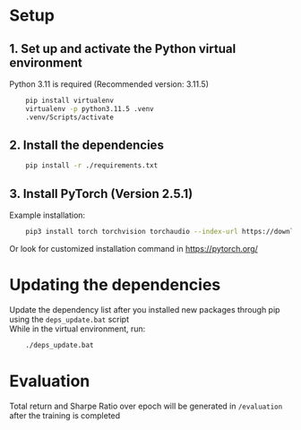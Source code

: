 # Setup

## 1. Set up and activate the Python virtual environment
Python 3.11 is required (Recommended version: 3.11.5)
```bash
    pip install virtualenv
    virtualenv -p python3.11.5 .venv
    .venv/Scripts/activate
```
## 2. Install the dependencies
```bash
    pip install -r ./requirements.txt
```
## 3. Install PyTorch (Version 2.5.1)
Example installation: 
```bash
    pip3 install torch torchvision torchaudio --index-url https://download.pytorch.org/whl/cu124
```
Or look for customized installation command in https://pytorch.org/

# Updating the dependencies
Update the dependency list after you installed new packages through pip using the `deps_update.bat` script \
While in the virtual environment, run:
```bash
    ./deps_update.bat
```

# Evaluation
Total return and Sharpe Ratio over epoch will be generated in `/evaluation` after the training is completed